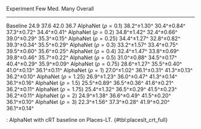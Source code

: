 Experiment                      Few         Med.         Many      Overall
-------------------     -----------  -----------  -----------  -----------
Baseline                       24.9         37.6         42.0         36.7
AlphaNet ($\rho=0.1$)   38.2^±1.30^  30.4^±0.84^  37.3^±0.72^  34.4^±0.41^
AlphaNet ($\rho=0.2$)   34.8^±1.42^  32.4^±0.66^  39.0^±0.29^  35.3^±0.15^
AlphaNet ($\rho=0.25$)  34.4^±1.27^  32.8^±0.82^  39.3^±0.34^  35.5^±0.29^
AlphaNet ($\rho=0.3$)   33.2^±1.57^  33.4^±0.75^  39.5^±0.60^  35.6^±0.25^
AlphaNet ($\rho=0.4$)   32.4^±1.47^  33.8^±0.69^  39.8^±0.46^  35.7^±0.22^
AlphaNet ($\rho=0.5$)   31.0^±0.88^  34.5^±0.17^  40.4^±0.29^  35.9^±0.09^
AlphaNet ($\rho=0.75$)  28.6^±1.27^  35.5^±0.40^  41.0^±0.13^  36.1^±0.11^
AlphaNet ($\rho=1$)     27.0^±1.02^  36.1^±0.31^  41.3^±0.13^  36.2^±0.10^
AlphaNet ($\rho=1.25$)  26.9^±1.23^  36.0^±0.47^  41.3^±0.14^  36.1^±0.16^
AlphaNet ($\rho=1.5$)   25.5^±0.89^  36.5^±0.36^  41.6^±0.21^  36.2^±0.11^
AlphaNet ($\rho=1.75$)  25.4^±1.32^  36.5^±0.29^  41.5^±0.23^  36.2^±0.11^
AlphaNet ($\rho=2$)     24.9^±1.38^  36.6^±0.49^  41.5^±0.20^  36.1^±0.10^
AlphaNet ($\rho=3$)     22.3^±1.56^  37.3^±0.28^  41.9^±0.20^  36.1^±0.14^

: AlphaNet with cRT baseline on Places-LT. {#tbl:placeslt_crt_full}
